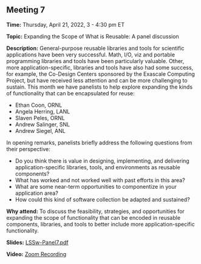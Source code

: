 ## Meeting 7

**Time:** Thursday, April 21, 2022, 3 - 4:30 pm ET

**Topic:** Expanding the Scope of What is Reusable: A panel discussion

**Description:** General-purpose reusable libraries and tools for scientific applications have been very successful.  Math, I/O, viz and portable programming libraries and tools have been particularly valuable.  Other, more application-specific, libraries and tools have also had some success, for example, the Co-Design Centers sponsored by the Exascale Computing Project, but have received less attention and can be more challenging to sustain.  This month we have panelists to help explore expanding the kinds of functionality that can be encapsulated for reuse:

- Ethan Coon, ORNL
- Angela Herring, LANL
- Slaven Peles, ORNL
- Andrew Salinger, SNL
- Andrew Siegel, ANL

In opening remarks, panelists briefly address the following questions from their perspective:
- Do you think there is value in designing, implementing, and delivering application-specific libraries, tools, and environments as reusable components?
- What has worked and not worked well with past efforts in this area?
- What are some near-term opportunities to componentize in your application area?
- How could this kind of software collection be adapted and sustained?

**Why attend:** To discuss the feasibility, strategies, and opportunities for expanding the scope of functionality that can be encoded in reusable components, libraries, and tools to better include more application-specific functionality.

**Slides:** [LSSw-Panel7.pdf](files/LSSwMeeting7Panel.pdf)

**Video:** [Zoom Recording](https://exascaleproject.zoomgov.com/rec/share/VYImNihnVX2Iv3iFz-Ot6_SYVUkM-BlaynTGKlJ147ClOr-FJU_Y4S2w1yYLrrOw.uz-NDZbXMA3cbsBM)
